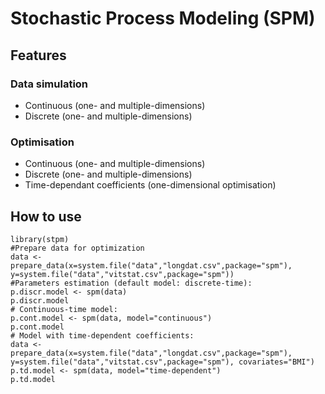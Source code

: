 # Stochastic Process Modeling (SPM)
## Features
### Data simulation
* Continuous (one- and multiple-dimensions)
* Discrete (one- and multiple-dimensions)

### Optimisation
* Continuous (one- and multiple-dimensions)
* Discrete (one- and multiple-dimensions)
* Time-dependant coefficients (one-dimensional optimisation)

## How to use
```
library(stpm)
#Prepare data for optimization
data <- prepare_data(x=system.file("data","longdat.csv",package="spm"), y=system.file("data","vitstat.csv",package="spm"))
#Parameters estimation (default model: discrete-time):
p.discr.model <- spm(data)
p.discr.model
# Continuous-time model:
p.cont.model <- spm(data, model="continuous")
p.cont.model
# Model with time-dependent coefficients:
data <- prepare_data(x=system.file("data","longdat.csv",package="spm"), y=system.file("data","vitstat.csv",package="spm"), covariates="BMI")
p.td.model <- spm(data, model="time-dependent")
p.td.model
```
